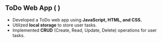 ## ToDo Web App ( )

- Developed a ToDo web app using **JavaScript, HTML, and CSS.**
- Utilized **local storage** to store user tasks.
- Implemented **CRUD** (Create, Read, Update, Delete) operations for user tasks.
